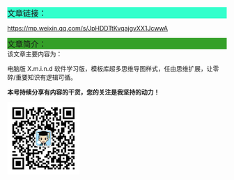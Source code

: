 <div style="background-color:#33ffcc;font-size:18px">文章链接：</div>

<a href="https://mp.weixin.qq.com/s/JpHDDTtKvqajgvXX1JcwwA" target="_blank" >https://mp.weixin.qq.com/s/JpHDDTtKvqajgvXX1JcwwA</a>



<div style="background-color:RGB(52,160,40);font-size:18px">文章简介：</div>
该文章主要内容为：

电脑版 X.m.i.n.d 软件学习版，模板库超多思维导图样式，任由思维扩展，让零碎/重要知识有逻辑可循。





**本号持续分享有内容的干货，您的关注是我坚持的动力！**

<img src="./../../../_assets/clip_image002.jpg" style="width:33%;" />